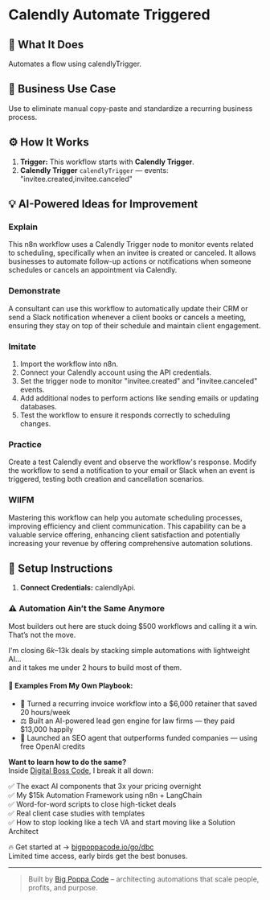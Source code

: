 # Calendly Automate Triggered
  ## 🚀 What It Does
  Automates a flow using calendlyTrigger.
  
  ## 💼 Business Use Case
  Use to eliminate manual copy-paste and standardize a recurring business process.
  
  ## ⚙️ How It Works
  1. **Trigger:** This workflow starts with **Calendly Trigger**.
  2. **Calendly Trigger** `calendlyTrigger` — events: "invitee.created,invitee.canceled"
  
  ## 💡 AI-Powered Ideas for Improvement
  ### Explain
This n8n workflow uses a Calendly Trigger node to monitor events related to scheduling, specifically when an invitee is created or canceled. It allows businesses to automate follow-up actions or notifications when someone schedules or cancels an appointment via Calendly.

### Demonstrate
A consultant can use this workflow to automatically update their CRM or send a Slack notification whenever a client books or cancels a meeting, ensuring they stay on top of their schedule and maintain client engagement.

### Imitate
1. Import the workflow into n8n.
2. Connect your Calendly account using the API credentials.
3. Set the trigger node to monitor "invitee.created" and "invitee.canceled" events.
4. Add additional nodes to perform actions like sending emails or updating databases.
5. Test the workflow to ensure it responds correctly to scheduling changes.

### Practice
Create a test Calendly event and observe the workflow's response. Modify the workflow to send a notification to your email or Slack when an event is triggered, testing both creation and cancellation scenarios.

### WIIFM
Mastering this workflow can help you automate scheduling processes, improving efficiency and client communication. This capability can be a valuable service offering, enhancing client satisfaction and potentially increasing your revenue by offering comprehensive automation solutions.
  
  ## 🔧 Setup Instructions
  1. **Connect Credentials:** calendlyApi.
  
### ⚠️ Automation Ain’t the Same Anymore

Most builders out here are stuck doing $500 workflows and calling it a win.  
That’s not the move.  

I'm closing $6k–$13k deals by stacking simple automations with lightweight AI...  
and it takes me under 2 hours to build most of them.

#### 🧠 Examples From My Own Playbook:
- 🔁 Turned a recurring invoice workflow into a $6,000 retainer that saved 20 hours/week  
- ⚖️ Built an AI-powered lead gen engine for law firms — they paid $13,000 happily  
- 🚀 Launched an SEO agent that outperforms funded companies — using free OpenAI credits  

**Want to learn how to do the same?**  
Inside [Digital Boss Code](https://bigpoppacode.io/go/dbc), I break it all down:

✅ The exact AI components that 3x your pricing overnight  
✅ My $15k Automation Framework using n8n + LangChain  
✅ Word-for-word scripts to close high-ticket deals  
✅ Real client case studies with templates  
✅ How to stop looking like a tech VA and start moving like a Solution Architect  

🔥 Get started at → [bigpoppacode.io/go/dbc](https://bigpoppacode.io/go/dbc)  
Limited time access, early birds get the best bonuses.

---
> Built by [Big Poppa Code](https://bigpoppacode.io) – architecting automations that scale people, profits, and purpose.
  